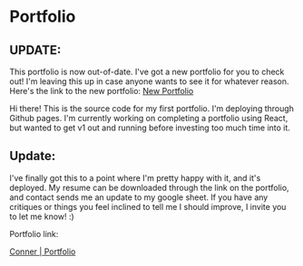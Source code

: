 # Portfolio

## UPDATE:
This portfolio is now out-of-date. I've got a new portfolio for you to check out! I'm leaving this up in case anyone wants to see it for whatever reason. Here's the link to the new portfolio: [New Portfolio](https://conner-huf.github.io/portfolio-site/)

Hi there! This is the source code for my first portfolio. I'm deploying through Github pages. I'm currently working on completing a portfolio using React, but wanted to get v1 out and running before investing too much time into it. 

## Update:
I've finally got this to a point where I'm pretty happy with it, and it's deployed. My resume can be downloaded through the link on the portfolio, and contact sends me an update to my google sheet. If you have any critiques or things you feel inclined to tell me I should improve, I invite you to let me know! :)

Portfolio link:

[Conner | Portfolio](https://conner-huf.github.io/Portfolio/)

